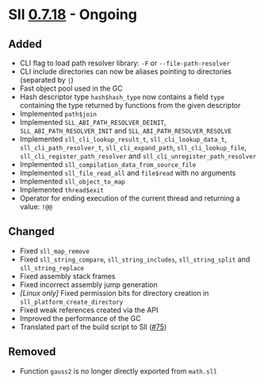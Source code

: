 # Sll [0.7.18] - Ongoing

## Added

- CLI flag to load path resolver library: `-F` or `--file-path-resolver`
- CLI include directories can now be aliases pointing to directories (separated by `|`)
- Fast object pool used in the GC
- Hash descriptor type `hash$hash_type` now contains a field `type` containing the type returned by functions from the given descriptor
- Implemented `path$join`
- Implemented `SLL_ABI_PATH_RESOLVER_DEINIT`, `SLL_ABI_PATH_RESOLVER_INIT` and `SLL_ABI_PATH_RESOLVER_RESOLVE`
- Implemented `sll_cli_lookup_result_t`, `sll_cli_lookup_data_t`, `sll_cli_path_resolver_t`, `sll_cli_expand_path`, `sll_cli_lookup_file`, `sll_cli_register_path_resolver` and `sll_cli_unregister_path_resolver`
- Implemented `sll_compilation_data_from_source_file`
- Implemented `sll_file_read_all` and `file$read` with no arguments
- Implemented `sll_object_to_map`
- Implemented `thread$exit`
- Operator for ending execution of the current thread and returning a value: `!@@`

## Changed

- Fixed `sll_map_remove`
- Fixed `sll_string_compare`, `sll_string_includes`, `sll_string_split` and `sll_string_replace`
- Fixed assembly stack frames
- Fixed incorrect assembly jump generation
- *\[Linux only\]* Fixed permission bits for directory creation in `sll_platform_create_directory`
- Fixed weak references created via the API
- Improved the performance of the GC
- Translated part of the build script to Sll ([#75])

## Removed

- Function `gauss2` is no longer directly exported from `math.sll`

[0.7.18]: https://github.com/sl-lang/sll/compare/sll-v0.7.17...main
[#75]: https://github.com/sl-lang/sll/issues/75
